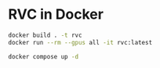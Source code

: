 # RVC in Docker

```bash
docker build . -t rvc
docker run --rm --gpus all -it rvc:latest
```

```bash
docker compose up -d
```
